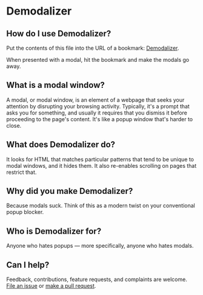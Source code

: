 # Demodalizer

## How do I use Demodalizer?

Put the contents of this file into the URL of a bookmark: [Demodalizer](https://raw.githubusercontent.com/johnpennypacker/demodalizer/master/output/bookmarklet-demodalizer.min.js).

When presented with a modal, hit the bookmark and make the modals go away.

## What is a modal window?

A modal, or modal window, is an element of a webpage that seeks your attention by disrupting your browsing activity.  Typically, it's a prompt that asks you for something, and usually it requires that you dismiss it before proceeding to the page's content.  It's like a popup window that's harder to close.

## What does Demodalizer do?

It looks for HTML that matches particular patterns that tend to be unique to modal windows, and it hides them.  It also re-enables scrolling on pages that restrict that.

## Why did you make Demodalizer?

Because modals suck. Think of this as a modern twist on your conventional popup blocker.

## Who is Demodalizer for?

Anyone who hates popups — more specifically, anyone who hates modals.

## Can I help?

Feedback, contributions, feature requests, and complaints are welcome.  [File an issue](https://github.com/johnpennypacker/demodalizer/issues) or [make a pull request](https://github.com/johnpennypacker/demodalizer/pulls).

